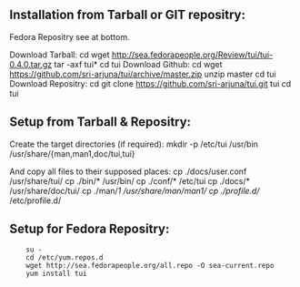 Installation from Tarball or GIT repositry:
-------------------------------------------
Fedora Repositry see at bottom.


Download Tarball:
        cd
        wget http://sea.fedorapeople.org/Review/tui/tui-0.4.0.tar.gz
        tar -axf tui*
        cd tui
Download Github:
        cd
        wget https://github.com/sri-arjuna/tui/archive/master.zip
        unzip master
        cd tui
Download Repositry:
        cd
        git clone https://github.com/sri-arjuna/tui.git tui
        cd tui


Setup from Tarball & Repositry:
-------------------------------
Create the target directories (if required):
        mkdir -p /etc/tui /usr/bin /usr/share/{man,man1,doc/tui,tui}

And copy all files to their supposed places:
        cp ./docs/user.conf        /usr/share/tui/
        cp ./bin/*                 /usr/bin/
        cp ./conf/*                /etc/tui
        cp ./docs/*                /usr/share/doc/tui/
        cp ./man/*1                /usr/share/man/man1/
        cp ./profile.d/*        /etc/profile.d/


Setup for Fedora Repositry:
---------------------------
        su -
        cd /etc/yum.repos.d
        wget http://sea.fedorapeople.org/all.repo -O sea-current.repo
        yum install tui

